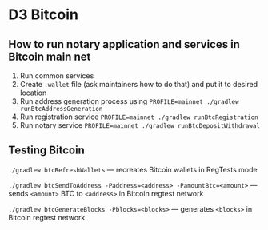# D3 Bitcoin

## How to run notary application and services in Bitcoin main net
1) Run common services
2) Create `.wallet` file (ask maintainers how to do that) and put it to desired location
3) Run address generation process using `PROFILE=mainnet ./gradlew runBtcAddressGeneration`
4) Run registration service `PROFILE=mainnet ./gradlew runBtcRegistration`
5) Run notary service `PROFILE=mainnet ./gradlew runBtcDepositWithdrawal`

## Testing Bitcoin
`./gradlew btcRefreshWallets` — recreates Bitcoin wallets in RegTests mode

`./gradlew btcSendToAddress -Paddress=<address> -PamountBtc=<amount>` — sends `<amount>` BTC to `<address>` in Bitcoin regtest network

`./gradlew btcGenerateBlocks -Pblocks=<blocks>` — generates `<blocks>` in Bitcoin regtest network

